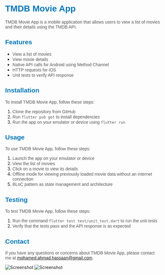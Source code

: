 
# <span style="font-family: Arial, sans-serif; color: #0077b5;">TMDB Movie App</span>

<span style="font-family: Arial, sans-serif; color: #545454;">TMDB Movie App is a mobile application that allows users to view a list of movies and their details using the TMDB API.</span>

## <span style="font-family: Arial, sans-serif; color: #0077b5;">Features</span>

- <span style="font-family: Arial, sans-serif; color: #545454;">View a list of movies</span>
- <span style="font-family: Arial, sans-serif; color: #545454;">View movie details</span>
- <span style="font-family: Arial, sans-serif; color: #545454;">Native API calls for Android using Method Channel</span>
- <span style="font-family: Arial, sans-serif; color: #545454;">HTTP requests for iOS</span>
- <span style="font-family: Arial, sans-serif; color: #545454;">Unit tests to verify API response</span>

## <span style="font-family: Arial, sans-serif; color: #0077b5;">Installation</span>

<span style="font-family: Arial, sans-serif; color: #545454;">To install TMDB Movie App, follow these steps:</span>

1. <span style="font-family: Arial, sans-serif; color: #545454;">Clone the repository from GitHub</span>
2. <span style="font-family: Arial, sans-serif; color: #545454;">Run `flutter pub get` to install dependencies</span>
3. <span style="font-family: Arial, sans-serif; color: #545454;">Run the app on your emulator or device using `flutter run`</span>

## <span style="font-family: Arial, sans-serif; color: #0077b5;">Usage</span>

<span style="font-family: Arial, sans-serif; color: #545454;">To use TMDB Movie App, follow these steps:</span>

1. <span style="font-family: Arial, sans-serif; color: #545454;">Launch the app on your emulator or device</span>
2. <span style="font-family: Arial, sans-serif; color: #545454;">View the list of movies</span>
3. <span style="font-family: Arial, sans-serif; color: #545454;">Click on a movie to view its details</span>
4. <span style="font-family: Arial, sans-serif; color: #545454;">Offline mode for viewing previously loaded movie data without an internet connection</span>
5. <span style="font-family: Arial, sans-serif; color: #545454;">BLoC pattern as state management and architecture</span>

## <span style="font-family: Arial, sans-serif; color: #0077b5;">Testing</span>

<span style="font-family: Arial, sans-serif; color: #545454;">To test TMDB Movie App, follow these steps:</span>

1. <span style="font-family: Arial, sans-serif; color: #545454;">Run the command `flutter test test/unit_test.dart` to run the unit tests</span>
2. <span style="font-family: Arial, sans-serif; color: #545454;">Verify that the tests pass and the API response is as expected</span>

## <span style="font-family: Arial, sans-serif; color: #0077b5;">Contact</span>

<span style="font-family: Arial, sans-serif; color: #545454;">If you have any questions or concerns about TMDB Movie App, please contact me at mohamed.ahmad.hassaan@gmail.com.</span>

![Screenshot](https://i.imgur.com/IBDoAA5.png=40x50)
![Screenshot](https://imgur.com/Xu9v9R6.png=40x50)
